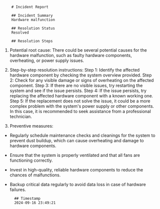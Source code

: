 
        # Incident Report

        ## Incident Summary
        Hardware malfunction

        ## Resolution Status
        Resolved

        ## Resolution Steps
        
1. Potential root cause: There could be several potential causes for the hardware malfunction, such as faulty hardware components, overheating, or power supply issues.

2. Step-by-step resolution instructions: 
Step 1: Identify the affected hardware component by checking the system overview provided. 
Step 2: Check for any visible damage or signs of overheating on the affected component. 
Step 3: If there are no visible issues, try restarting the system and see if the issue persists. 
Step 4: If the issue persists, try replacing the affected hardware component with a known working one. 
Step 5: If the replacement does not solve the issue, it could be a more complex problem with the system's power supply or other components. In this case, it is recommended to seek assistance from a professional technician.

3. Preventive measures: 
- Regularly schedule maintenance checks and cleanings for the system to prevent dust buildup, which can cause overheating and damage to hardware components. 
- Ensure that the system is properly ventilated and that all fans are functioning correctly. 
- Invest in high-quality, reliable hardware components to reduce the chances of malfunctions. 
- Backup critical data regularly to avoid data loss in case of hardware failures.

        ## Timestamp
        2024-09-16 23:49:21
        
